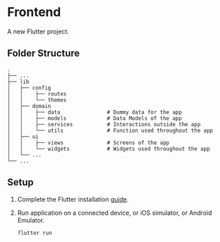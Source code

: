 # Frontend

A new Flutter project.

## Folder Structure

    .
    ├── ...
    ├── lib
    │   ├── config
    │   │    ├── routes
    │   │    └── themes
    │   ├── domain
    │   │    ├── data               # Dummy data for the app
    │   │    ├── models             # Data Models of the app
    │   │    ├── services           # Interactions outside the app
    │   │    └── utils              # Function used throughout the app
    │   ├── ui
    │   │    ├── views              # Screens of the app
    │   │    └── widgets            # Widgets used throughout the app
    │   └── ...
    └── ...

## Setup

1. Complete the Flutter installation [guide](https://docs.flutter.dev/get-started/install).
2. Run application on a connected device, or iOS simulator, or Android Emulator.

   ```bash
   flutter run
   ```

